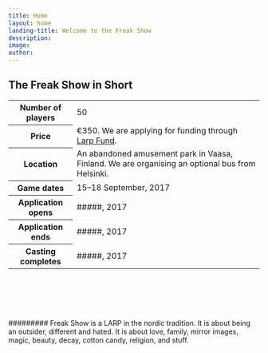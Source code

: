 ```yaml
---
title: Home
layout: home
landing-title: Welcome to the Freak Show
description:
image:
author:
---
```


<div class="row">
<div class="7u 12u(small)">
<h2>The Freak Show in Short</h2>
<table>
	<tr>
		<th>Number of players</th>
		<td>50</td>
	</tr>
	<tr>
		<th>Price</th>
		<td>€350. We are applying for funding through <a href="http://larpfund.org/" target="_blank">Larp Fund</a>.</td>
	</tr>
	<tr>
		<th>Location</th>
		<td>An abandoned amusement park in Vaasa, Finland. We are organising an optional bus from Helsinki.</td>
	</tr>
	<tr>
		<th>Game dates</th>
		<td>15&ndash;18 September, 2017</td>
	</tr>
	<tr>
		<th>Application opens</th>
		<td>#####, 2017</td>
	</tr>
	<tr>
		<th>Application ends</th>
		<td>#####, 2017</td>
	</tr>
	<tr>
		<th>Casting completes</th>
		<td>#####, 2017</td>
	</tr>
</table>
</div>
<div class="5u 12u(small)">
<p class="lead" style="margin-top: 100px">######### Freak Show is a LARP in the nordic tradition. It is about being an outsider, different and hated. It is about love, family, mirror images, magic, beauty, decay, cotton candy, religion, and stuff.</p>
</div>
